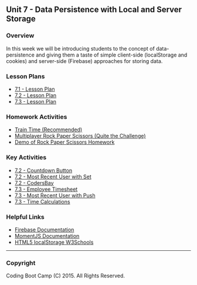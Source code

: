 ## Unit 7 - Data Persistence with Local and Server Storage

### Overview

In this week we will be introducing students to the concept of data-persistence and giving them a taste of simple client-side (localStorage and cookies) and server-side (Firebase) approaches for storing data.

### Lesson Plans

* [7.1 - Lesson Plan](01-Day/01-Day-Lessonplan.md)
* [7.2 - Lesson Plan](02-Day/02-Day-Lessonplan.md)
* [7.3 - Lesson Plan](03-Day/03-Day-Lessonplan.md)

### Homework Activities

* [Train Time (Recommended)](2-Homework/Instructions/Homework_Train_Activity_Basic.md)
* [Multiplayer Rock Paper Scissors (Quite the Challenge)](2-Homework/Instructions/Homework_RPS_Activity_Challenge.md)
* [Demo of Rock Paper Scissors Homework](2-Homework/Instructions/RPS_Video.mov)

### Key Activities

* [7.2 - Countdown Button](1-Class-Content/7.2/Activities/03-countdownbutton)
* [7.2 - Most Recent User with Set](1-Class-Content/7.2/Activities/05-mostrecentuser)
* [7.2 - CodersBay](1-Class-Content/7.2/Activities/06-codersbay)
* [7.3 - Employee Timesheet](1-Class-Content/7.3/Activities/01-TimeSheet)
* [7.3 - Most Recent User with Push](1-Class-Content/7.3/Activities/02-Push)
* [7.3 - Time Calculations](1-Class-Content/7.3/Activities/05-TrainPredictions)

### Helpful Links

* [Firebase Documentation](https://firebase.google.com/docs/)
* [MomentJS Documentation](http://momentjs.com/)
* [HTML5 localStorage W3Schools](http://www.w3schools.com/html/html5_webstorage.asp)

- - -

### Copyright

Coding Boot Camp (C) 2015. All Rights Reserved.
